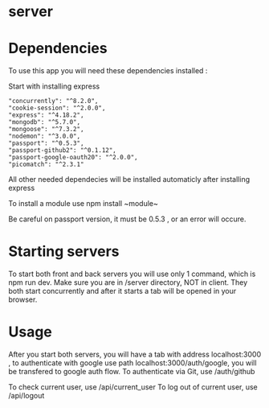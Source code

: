 # server
 
# Dependencies

To use this app you will need these dependencies installed :

Start with installing express

    "concurrently": "^8.2.0",
    "cookie-session": "^2.0.0",
    "express": "^4.18.2",
    "mongodb": "^5.7.0",
    "mongoose": "^7.3.2",
    "nodemon": "^3.0.0",
    "passport": "^0.5.3",
    "passport-github2": "^0.1.12",
    "passport-google-oauth20": "^2.0.0",
    "picomatch": "^2.3.1"

All other needed dependecies will be installed automaticly after installing express

To install a module use npm install ~module~

Be careful on passport version, it must be 0.5.3 , or an error will occure.

# Starting servers

To start both front and back servers you will use only 1 command, which is npm run dev.  Make sure you are in /server directory, NOT in client.
They both start concurrently and after it starts a tab will be opened in your browser.

# Usage

After you start both servers, you will have a tab with address localhost:3000 , to authenticate with google use path localhost:3000/auth/google, you will be transfered to google auth flow. To authenticate via Git, use /auth/github 

To check current user, use /api/current_user 
To log out of current user, use /api/logout
